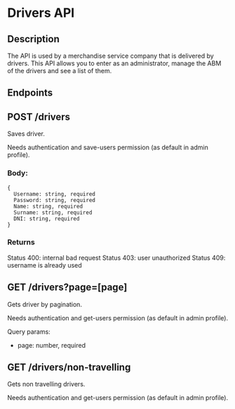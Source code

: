 # Drivers API

## Description

The API is used by a merchandise service company that is delivered by drivers. This API allows you to enter as an administrator, manage the ABM of the drivers and see a list of them.

## Endpoints

## POST /drivers

Saves driver.

Needs authentication and save-users permission (as default in admin profile).

### Body:

```
{
  Username: string, required
  Password: string, required
  Name: string, required
  Surname: string, required
  DNI: string, required
}
```

### Returns

Status 400: internal bad request
Status 403: user unauthorized
Status 409: username is already used



## GET /drivers?page=[page]

Gets driver by pagination.

Needs authentication and get-users permission (as default in admin profile).

Query params:

- page: number, required

## GET /drivers/non-travelling

Gets non travelling drivers.

Needs authentication and get-users permission (as default in admin profile).
